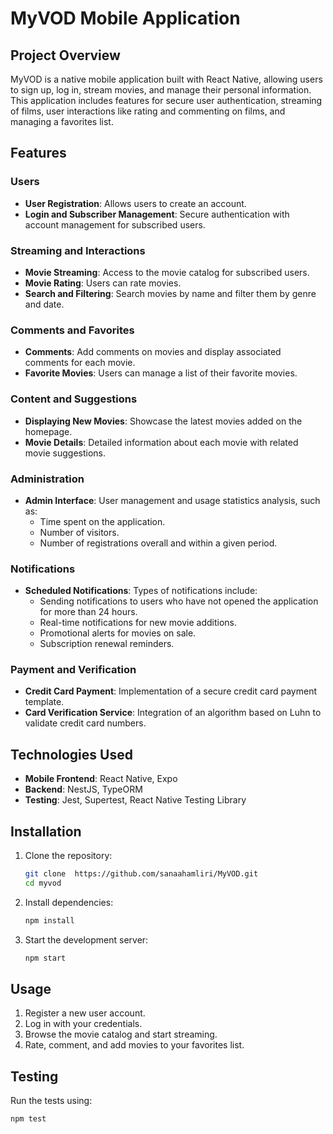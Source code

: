 # MyVOD Mobile Application

## Project Overview
MyVOD is a native mobile application built with React Native, allowing users to sign up, log in, stream movies, and manage their personal information. This application includes features for secure user authentication, streaming of films, user interactions like rating and commenting on films, and managing a favorites list.

## Features
### Users
- **User Registration**: Allows users to create an account.
- **Login and Subscriber Management**: Secure authentication with account management for subscribed users.

### Streaming and Interactions
- **Movie Streaming**: Access to the movie catalog for subscribed users.
- **Movie Rating**: Users can rate movies.
- **Search and Filtering**: Search movies by name and filter them by genre and date.

### Comments and Favorites
- **Comments**: Add comments on movies and display associated comments for each movie.
- **Favorite Movies**: Users can manage a list of their favorite movies.

### Content and Suggestions
- **Displaying New Movies**: Showcase the latest movies added on the homepage.
- **Movie Details**: Detailed information about each movie with related movie suggestions.

### Administration
- **Admin Interface**: User management and usage statistics analysis, such as:
  - Time spent on the application.
  - Number of visitors.
  - Number of registrations overall and within a given period.

### Notifications
- **Scheduled Notifications**: Types of notifications include:
  - Sending notifications to users who have not opened the application for more than 24 hours.
  - Real-time notifications for new movie additions.
  - Promotional alerts for movies on sale.
  - Subscription renewal reminders.

### Payment and Verification
- **Credit Card Payment**: Implementation of a secure credit card payment template.
- **Card Verification Service**: Integration of an algorithm based on Luhn to validate credit card numbers.

## Technologies Used
- **Mobile Frontend**: React Native, Expo
- **Backend**: NestJS, TypeORM
- **Testing**: Jest, Supertest, React Native Testing Library

## Installation
1. Clone the repository:
    ```sh
    git clone  https://github.com/sanaahamliri/MyVOD.git
    cd myvod
    ```
2. Install dependencies:
    ```sh
    npm install
    ```
3. Start the development server:
    ```sh
    npm start
    ```

## Usage
1. Register a new user account.
2. Log in with your credentials.
3. Browse the movie catalog and start streaming.
4. Rate, comment, and add movies to your favorites list.

## Testing
Run the tests using:
```sh
npm test
